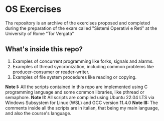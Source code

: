 # OS Exercises
Ths repository is an archive of the exercises proposed and completed during the preparation of the exam called "Sistemi Operativi e Reti" at the University of Rome "Tor Vergata"

## What's inside this repo?
1. Examples of concurrent programming like forks, signals and alarms.
2. Examples of thread syncronization, including common problems like producer-consumer or reader-writer.
3. Examples of file system procedures like reading or copying.

**Note I:** All the scripts contained in this repo are implemented using C programming language and some common libraries, like pthread or semaphore.
**Note II:** All scripts are compiled using Ubuntu 22.04 LTS via Windows Subsystem for Linux (WSL) and GCC version 11.4.0
**Note III:** The comments inside all the scripts are in italian, that being my main language, and also the course's language.
